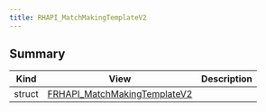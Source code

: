 ```yaml
---
title: RHAPI_MatchMakingTemplateV2
---
```


## Summary
| Kind | View | Description |
|------|------|-------------|
|struct|[FRHAPI_MatchMakingTemplateV2](/unreal-plugins/all/structfrhapi__matchmakingtemplatev2/#structFRHAPI__MatchMakingTemplateV2)||
